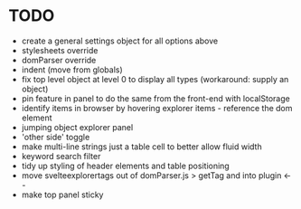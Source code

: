# TODO

-   create a general settings object for all options above
-   stylesheets override
-   domParser override
-   indent (move from globals)
-   fix top level object at level 0 to display all types (workaround: supply an object)
-   pin feature in panel to do the same from the front-end with localStorage
-   identify items in browser by hovering explorer items - reference the dom element
-   jumping object explorer panel
-   'other side' toggle
-   make multi-line strings just a table cell to better allow fluid width
-   keyword search filter
-   tidy up styling of header elements and table positioning
-   move svelteexplorertags out of domParser.js > getTag and into plugin <--
-   make top panel sticky
